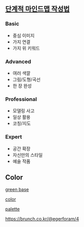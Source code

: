## [단계적 마인드맵 작성법](https://brunch.co.kr/@hvnpoet/23)

### Basic

- 중심 이미지
- 가지 연결
- 가지 위 키워드

### Advanced

- 여러 색깔
- 그림/도형/곡선
- 한 장 완성

### Professional

- 모델링 사고
- 일상 활용
- 코칭/지도

### Expert

- 공간 확장
- 자신만의 스타일
- 예술 작품

## Color

[green base](https://material.io/design/material-studies/rally.html#color)

[color](https://refactoringui.com/previews/building-your-color-palette/)

[palette](https://uxplanet.org/designing-systematic-colors-b5d2605b15c)

https://brunch.co.kr/@egerforam/4
